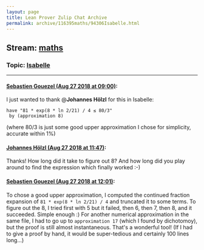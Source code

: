 ```yaml
---
layout: page
title: Lean Prover Zulip Chat Archive 
permalink: archive/116395maths/94306Isabelle.html
---
```


## Stream: [maths](index.html)
### Topic: [Isabelle](94306Isabelle.html)

---

#### [Sebastien Gouezel (Aug 27 2018 at 09:00)](https://leanprover.zulipchat.com/#narrow/stream/116395-maths/topic/Isabelle/near/132841692):
I just wanted to thank @**Johannes Hölzl**  for this in Isabelle:
```
have "81 * exp(8 * ln 2/21) / 4 ≤ 80/3"
 by (approximation 8)
```
(where 80/3 is just some good upper approximation I chose for simplicity, accurate within 1%)

#### [Johannes Hölzl (Aug 27 2018 at 11:47)](https://leanprover.zulipchat.com/#narrow/stream/116395-maths/topic/Isabelle/near/132847688):
Thanks! How long did it take to figure out 8? And how long did you play around to find the expression which finally worked :-)

#### [Sebastien Gouezel (Aug 27 2018 at 12:01)](https://leanprover.zulipchat.com/#narrow/stream/116395-maths/topic/Isabelle/near/132848332):
To chose a good upper approximation, I computed the continued fraction expansion of `81 * exp(8 * ln 2/21) / 4` and truncated it to some terms. To figure out the 8, I tried first with 5 but it failed, then 6, then 7, then 8, and it succeeded. Simple enough :) For another numerical approximation in the same file, I had to go up to `approximation 17` (which I found by dichotomoy), but the proof is still almost instantaneous. That's a wonderful tool! (If I had to give a proof by hand, it would be super-tedious and certainly 100 lines long...)

